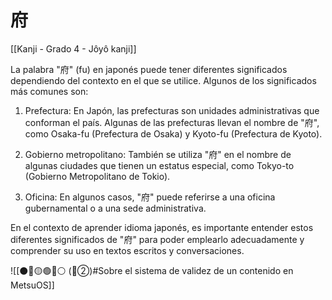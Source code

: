 # 府

[[Kanji - Grado 4 - Jôyô kanji]]

La palabra "府" (fu) en japonés puede tener diferentes significados dependiendo del contexto en el que se utilice. Algunos de los significados más comunes son:

1. Prefectura: En Japón, las prefecturas son unidades administrativas que conforman el país. Algunas de las prefecturas llevan el nombre de "府", como Osaka-fu (Prefectura de Osaka) y Kyoto-fu (Prefectura de Kyoto).

2. Gobierno metropolitano: También se utiliza "府" en el nombre de algunas ciudades que tienen un estatus especial, como Tokyo-to (Gobierno Metropolitano de Tokio).

3. Oficina: En algunos casos, "府" puede referirse a una oficina gubernamental o a una sede administrativa.

En el contexto de aprender idioma japonés, es importante entender estos diferentes significados de "府" para poder emplearlo adecuadamente y comprender su uso en textos escritos y conversaciones.


![[⚫🔴🟡🟢🔵⚪ (🔴②)#Sobre el sistema de validez de un contenido en MetsuOS]]